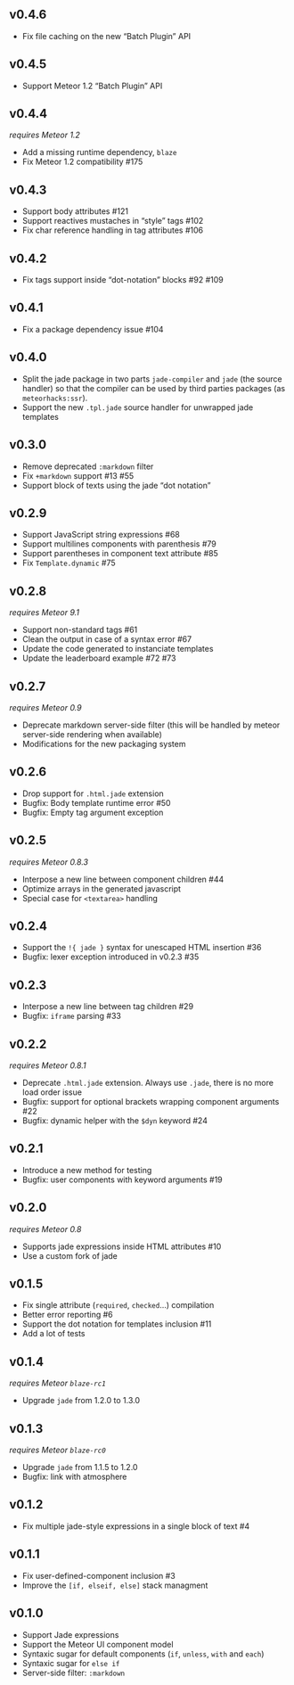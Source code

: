 ## v0.4.6

* Fix file caching on the new “Batch Plugin” API

## v0.4.5

* Support Meteor 1.2 “Batch Plugin” API

## v0.4.4

*requires Meteor 1.2*

* Add a missing runtime dependency, `blaze`
* Fix Meteor 1.2 compatibility #175

## v0.4.3

* Support body attributes #121
* Support reactives mustaches in “style” tags #102
* Fix char reference handling in tag attributes #106

## v0.4.2

* Fix tags support inside “dot-notation” blocks #92 #109

## v0.4.1

* Fix a package dependency issue #104

## v0.4.0

* Split the jade package in two parts `jade-compiler` and `jade` (the source
handler) so that the compiler can be used by third parties packages (as
`meteorhacks:ssr`).
* Support the new `.tpl.jade` source handler for unwrapped jade templates

## v0.3.0

* Remove deprecated `:markdown` filter
* Fix `+markdown` support #13 #55
* Support block of texts using the jade “dot notation”

## v0.2.9

* Support JavaScript string expressions #68
* Support multilines components with parenthesis #79
* Support parentheses in component text attribute #85
* Fix `Template.dynamic` #75

## v0.2.8

*requires Meteor 9.1*

* Support non-standard tags #61
* Clean the output in case of a syntax error #67
* Update the code generated to instanciate templates
* Update the leaderboard example #72 #73

## v0.2.7

*requires Meteor 0.9*

* Deprecate markdown server-side filter (this will be handled by meteor
server-side rendering when available)
* Modifications for the new packaging system

## v0.2.6

* Drop support for `.html.jade` extension
* Bugfix: Body template runtime error #50
* Bugfix: Empty tag argument exception

## v0.2.5

*requires Meteor 0.8.3*

* Interpose a new line between component children #44
* Optimize arrays in the generated javascript
* Special case for `<textarea>` handling

## v0.2.4

* Support the `!{ jade }` syntax for unescaped HTML insertion #36
* Bugfix: lexer exception introduced in v0.2.3 #35

## v0.2.3

* Interpose a new line between tag children #29
* Bugfix: `iframe` parsing #33

## v0.2.2

*requires Meteor 0.8.1*

* Deprecate `.html.jade` extension. Always use `.jade`, there is no more load
order issue
* Bugfix: support for optional brackets wrapping component arguments #22
* Bugfix: dynamic helper with the `$dyn` keyword #24

## v0.2.1

* Introduce a new method for testing
* Bugfix: user components with keyword arguments #19

## v0.2.0

*requires Meteor 0.8*

* Supports jade expressions inside HTML attributes #10
* Use a custom fork of jade

## v0.1.5

* Fix single attribute (`required`, `checked`...) compilation
* Better error reporting #6
* Support the dot notation for templates inclusion #11
* Add a lot of tests

## v0.1.4

*requires Meteor `blaze-rc1`*

* Upgrade `jade` from 1.2.0 to 1.3.0

## v0.1.3

*requires Meteor `blaze-rc0`*

* Upgrade `jade` from 1.1.5 to 1.2.0
* Bugfix: link with atmosphere

## v0.1.2

* Fix multiple jade-style expressions in a single block of text #4

## v0.1.1

* Fix user-defined-component inclusion #3
* Improve the `[if, elseif, else]` stack managment

## v0.1.0

* Support Jade expressions
* Support the Meteor UI component model
* Syntaxic sugar for default components (`if`, `unless`, `with` and `each`)
* Syntaxic sugar for `else if`
* Server-side filter: `:markdown`
